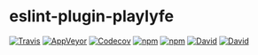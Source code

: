 # eslint-plugin-playlyfe

[![Travis](https://img.shields.io/travis/Mayank1791989/eslint-plugin-playlyfe.svg?style=flat-square)](https://travis-ci.org/Mayank1791989/eslint-plugin-playlyfe)
[![AppVeyor](https://img.shields.io/appveyor/ci/Mayank1791989/eslint-plugin-playlyfe.svg?style=flat-square)](https://ci.appveyor.com/project/Mayank1791989/eslint-plugin-playlyfe)
[![Codecov](https://img.shields.io/codecov/c/github/Mayank1791989/eslint-plugin-playlyfe.svg?style=flat-square)](https://codecov.io/gh/Mayank1791989/eslint-plugin-playlyfe)
[![npm](https://img.shields.io/npm/v/eslint-plugin-playlyfe.svg?style=flat-square)](https://www.npmjs.com/package/eslint-plugin-playlyfe)
[![npm](https://img.shields.io/npm/dt/eslint-plugin-playlyfe.svg?style=flat-square)](https://www.npmjs.com/package/eslint-plugin-playlyfe)
[![David](https://img.shields.io/david/mayank1791989/eslint-plugin-playlyfe.svg?style=flat-square)](https://david-dm.org/Mayank1791989/eslint-plugin-playlyfe)
[![David](https://img.shields.io/david/dev/Mayank1791989/eslint-plugin-playlyfe.svg?style=flat-square)](https://david-dm.org/Mayank1791989/eslint-plugin-playlyfe#info=devDependencies)
